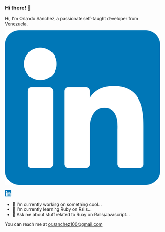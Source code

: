 ### Hi there! 👋

Hi, I'm Orlando Sánchez, a passionate self-taught developer from Venezuela.

![Alt text](/linkedin.svg?raw=true&sanitize=true "LinkedinLogo")

<img src="/linkedin.svg?raw=true&sanitize=true" width="20" height="20" />

- 🔭 I’m currently working on something cool...
- 🌱 I’m currently learning Ruby on Rails...
- 💬 Ask me about stuff related to Ruby on Rails/Javascript...

You can reach me at or.sanchez100@gmail.com
<!--
**Orlando-Sanchez/Orlando-Sanchez** is a ✨ _special_ ✨ repository because its `README.md` (this file) appears on your GitHub profile.
-->
